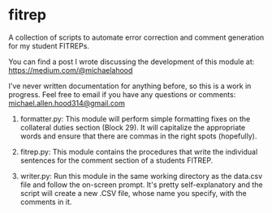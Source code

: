 fitrep
======

A collection of scripts to automate error correction and comment generation for my student FITREPs.

You can find a post I wrote discussing the development of this module at: https://medium.com/@michaelahood

I've never written documentation for anything before, so this is a work in progress.  Feel free to email if you have any questions or comments: michael.allen.hood314@gmail.com

1.  formatter.py:
This module will perform simple formatting fixes on the collateral duties section (Block 29).  It will capitalize the appropriate words and ensure that there are commas in the right spots (hopefully).

2.  fitrep.py:
This module contains the procedures that write the individual sentences for the comment section of a students FITREP.

3.  writer.py:
Run this module in the same working directory as the data.csv file and follow the on-screen prompt.  It's pretty self-explanatory and the script will create a new .CSV file, whose name you specify, with the comments in it.
